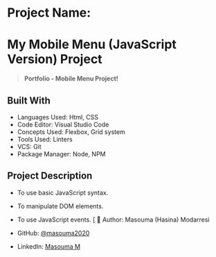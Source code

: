 # Project Name:

# My Mobile Menu (JavaScript Version) Project

> **Portfolio - Mobile Menu Project!**

## Built With

- Languages Used: Html, CSS
- Code Editor: Visual Studio Code
- Concepts Used: Flexbox, Grid system
- Tools Used: Linters
- VCS: Git
- Package Manager: Node, NPM

## Project Description

- To use basic JavaScript syntax.

- To manipulate DOM elements.

- To use JavaScript events.
[
👤 Author:
Masouma (Hasina) Modarresi

- GitHub: [@masouma2020](https://github.com/githubhandle)

- LinkedIn: [Masouma M](https://linkedin.com/in/linkedinhandle)
